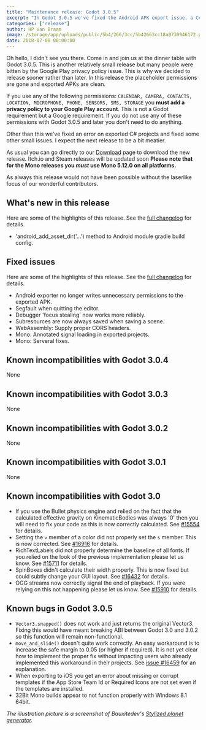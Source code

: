 ```yaml
---
title: "Maintenance release: Godot 3.0.5"
excerpt: "In Godot 3.0.5 we've fixed the Android APK export issue, a C# bug that only appeared on exported games, and several other small things. Get it while the gettin's good!"
categories: ["release"]
author: HP van Braam
image: /storage/app/uploads/public/5b4/266/3cc/5b42663cc18a0730946172.png
date: 2018-07-08 00:00:00
---
```


Oh hello, I didn't see you there. Come in and join us at the dinner table with Godot 3.0.5. This is another relatively small release but many people were bitten by the Google Play privacy policy issue. This is why we decided to release sooner rather than later. In this release the placeholder permissions are gone and exported APKs are clean.

If you use any of the following permissions: `CALENDAR, CAMERA, CONTACTS, LOCATION, MICROPHONE, PHONE, SENSORS, SMS, STORAGE` you **must add a privacy policy to your Google Play account**. This is not a Godot requirement but a Google requirement. If you do not use any of these permissions with Godot 3.0.5 and later you don't need to do anything.

Other than this we've fixed an error on exported C# projects and fixed some other small issues. I expect the next release to be a bit meatier.

As usual you can go directly to our [Download](/download) page to download the new release. Itch.io and Steam releases will be updated soon **Please note that for the Mono releases you *must* use Mono 5.12.0 on all platforms.**

As always this release would not have been possible without the laserlike focus of our wonderful contributors.

## What's new in this release

Here are some of the highlights of this release. See the [full changelog](http://downloads.tuxfamily.org/godotengine/3.0.5/Godot_v3.0.5-stable_changelog.txt) for details.

* 'android_add_asset_dir('...') method to Android module gradle build config.

## Fixed issues

Here are some of the highlights of this release. See the [full changelog](http://downloads.tuxfamily.org/godotengine/3.0.5/Godot_v3.0.5-stable_changelog.txt) for details.

 * Android exporter no longer writes unnecessary permissions to the exported APK.
 * Segfault when quitting the editor.
 * Debugger 'focus stealing' now works more reliably.
 * Subresources are now always saved when saving a scene.
 * WebAssembly: Supply proper CORS headers.
 * Mono: Annotated signal loading in exported projects.
 * Mono: Serveral fixes.

## Known incompatibilities with Godot 3.0.4

None

## Known incompatibilities with Godot 3.0.3

None

## Known incompatibilities with Godot 3.0.2

None

## Known incompatibilities with Godot 3.0.1

None

## Known incompatibilities with Godot 3.0

* If you use the Bullet physics engine and relied on the fact that the calculated effective gravity on KinematicBodies was always '0' then you will need to fix your code as this is now correctly calculated. See [#15554](https://github.com/godotengine/godot/issues/15554) for details.
* Setting the `v` member of a color did not properly set the `s` member. This is now corrected. See [#16916](https://github.com/godotengine/godot/pull/16916) for details.
* RichTextLabels did not properly determine the baseline of all fonts. If you relied on the look of the previous implementation please let us know. See [#15711](https://github.com/godotengine/godot/pull/15711) for details.
* SpinBoxes didn't calculate their width properly. This is now fixed but could subtly change your GUI layout. See [#16432](https://github.com/godotengine/godot/pull/16432) for details.
* OGG streams now correctly signal the end of playback. If you were relying on this not happening please let us know. See [#15910](https://github.com/godotengine/godot/pull/15910) for details.

## <a id="known-bugs"></a> Known bugs in Godot 3.0.5

* `Vector3.snapped()` does not work and just returns the original Vector3. Fixing this would have meant breaking ABI between Godot 3.0 and 3.0.2 so this function will remain non-functional.
* `move_and_slide()` doesn't quite work correctly. An easy workaround is to increase the safe margin to 0.05 (or higher if required). It is not yet clear how to implement the proper fix without impacting users who already implemented this workaround in their projects. See [issue #16459](https://github.com/godotengine/godot/issues/16459) for an explanation.
* When exporting to iOS you get an error about missing or corrupt templates if the App Store Team Id or Required Icons are not set even if the templates are installed.
* 32Bit Mono builds appear to not function properly with Windows 8.1 64bit.

*The illustration picture is a screenshot of Bauxitedev's [Stylized planet generator](https://github.com/Bauxitedev/stylized-planet-generator).*
